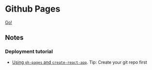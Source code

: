 # Github Pages

[Go!](http://hervit0.github.io/github-pages)

## Notes

### Deployment tutorial

- [Using `gh-pages` and `create-react-app`](https://github.com/gitname/react-gh-pages). Tip: Create your git repo first
